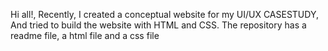 Hi all!,
Recently, I created a conceptual website for my UI/UX CASESTUDY, And tried to build the website with HTML and CSS.
The repository has a readme file, a html file and a css file
